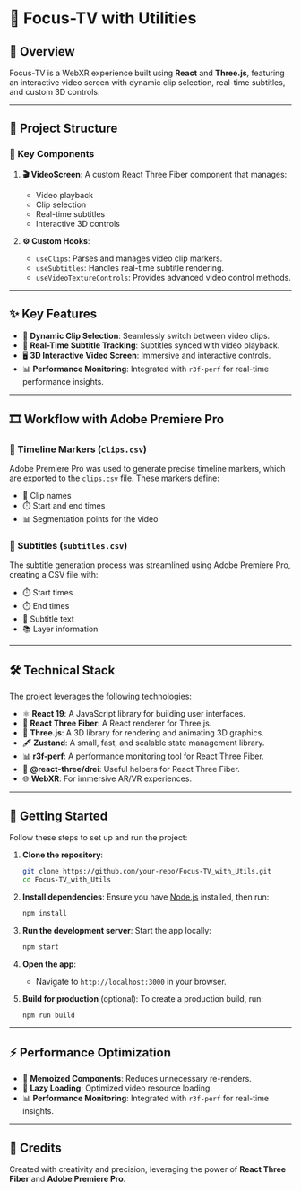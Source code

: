 # 🎥 Focus-TV with Utilities

## 🌟 Overview

Focus-TV is a WebXR experience built using **React** and **Three.js**, featuring an interactive video screen with dynamic clip selection, real-time subtitles, and custom 3D controls.

---

## 📂 Project Structure

### 🔑 Key Components

1. **🎬 VideoScreen**: A custom React Three Fiber component that manages:
   - Video playback
   - Clip selection
   - Real-time subtitles
   - Interactive 3D controls

2. **⚙️ Custom Hooks**:
   - `useClips`: Parses and manages video clip markers.
   - `useSubtitles`: Handles real-time subtitle rendering.
   - `useVideoTextureControls`: Provides advanced video control methods.

---

## ✨ Key Features

- 🎥 **Dynamic Clip Selection**: Seamlessly switch between video clips.
- 📝 **Real-Time Subtitle Tracking**: Subtitles synced with video playback.
- 🖥️ **3D Interactive Video Screen**: Immersive and interactive controls.
- 📊 **Performance Monitoring**: Integrated with `r3f-perf` for real-time performance insights.

---

## 🎞️ Workflow with Adobe Premiere Pro

### 📌 Timeline Markers (`clips.csv`)

Adobe Premiere Pro was used to generate precise timeline markers, which are exported to the `clips.csv` file. These markers define:

- 🎥 Clip names
- ⏱️ Start and end times
- 📊 Segmentation points for the video

### 📝 Subtitles (`subtitles.csv`)

The subtitle generation process was streamlined using Adobe Premiere Pro, creating a CSV file with:

- ⏱️ Start times
- ⏱️ End times
- 📝 Subtitle text
- 📚 Layer information

---

## 🛠️ Technical Stack

The project leverages the following technologies:

- ⚛️ **React 19**: A JavaScript library for building user interfaces.
- 🎨 **React Three Fiber**: A React renderer for Three.js.
- 🌌 **Three.js**: A 3D library for rendering and animating 3D graphics.
- 🖋️ **Zustand**: A small, fast, and scalable state management library.
- 📊 **r3f-perf**: A performance monitoring tool for React Three Fiber.
- 🧠 **@react-three/drei**: Useful helpers for React Three Fiber.
- 🌐 **WebXR**: For immersive AR/VR experiences.

---

## 🚀 Getting Started

Follow these steps to set up and run the project:

1. **Clone the repository**:
   ```bash
   git clone https://github.com/your-repo/Focus-TV_with_Utils.git
   cd Focus-TV_with_Utils
   ```

2. **Install dependencies**:
   Ensure you have [Node.js](https://nodejs.org/) installed, then run:
   ```bash
   npm install
   ```

3. **Run the development server**:
   Start the app locally:
   ```bash
   npm start
   ```

4. **Open the app**:
   - Navigate to `http://localhost:3000` in your browser.

5. **Build for production** (optional):
   To create a production build, run:
   ```bash
   npm run build
   ```

---

## ⚡ Performance Optimization

- 🧠 **Memoized Components**: Reduces unnecessary re-renders.
- 🎥 **Lazy Loading**: Optimized video resource loading.
- 📊 **Performance Monitoring**: Integrated with `r3f-perf` for real-time insights.

---

## 🙌 Credits

Created with creativity and precision, leveraging the power of **React Three Fiber** and **Adobe Premiere Pro**.

